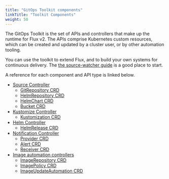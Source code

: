 ```yaml
---
title: "GitOps Toolkit components"
linkTitle: "Toolkit Components"
weight: 50
---
```


The GitOps Toolkit is the set of APIs and controllers that make up the
runtime for Flux v2. The APIs comprise Kubernetes custom resources,
which can be created and updated by a cluster user, or by other
automation tooling.

You can use the toolkit to extend Flux, and to build your own systems
for continuous delivery. The [the source-watcher
guide](../gitops-toolkit/source-watcher/) is a good place to start.

A reference for each component and API type is linked below.

- [Source Controller](source/_index.md)
    - [GitRepository CRD](source/gitrepositories.md)
    - [HelmRepository CRD](source/helmrepositories.md)
    - [HelmChart CRD](source/helmcharts.md)
    - [Bucket CRD](source/buckets.md)
- [Kustomize Controller](kustomize/_index.md)
    - [Kustomization CRD](kustomize/kustomization.md)
- [Helm Controller](helm/_index.md)
    - [HelmRelease CRD](helm/helmreleases.md)
- [Notification Controller](notification/_index.md)
    - [Provider CRD](notification/provider.md)
    - [Alert CRD](notification/alert.md)
    - [Receiver CRD](notification/receiver.md)
- [Image automation controllers](image/_index.md)
    - [ImageRepository CRD](image/imagerepositories.md)
    - [ImagePolicy CRD](image/imagepolicies.md)
    - [ImageUpdateAutomation CRD](image/imageupdateautomations.md)
